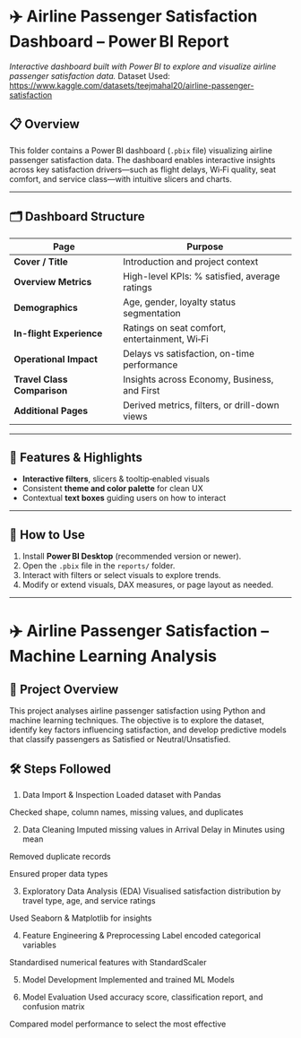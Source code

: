 # ✈️ Airline Passenger Satisfaction Dashboard – Power BI Report

*Interactive dashboard built with Power BI to explore and visualize airline passenger satisfaction data.*
Dataset Used: https://www.kaggle.com/datasets/teejmahal20/airline-passenger-satisfaction

## 📋 Overview

This folder contains a Power BI dashboard (`.pbix` file) visualizing airline passenger satisfaction data. The dashboard enables interactive insights across key satisfaction drivers—such as flight delays, Wi‑Fi quality, seat comfort, and service class—with intuitive slicers and charts.

---

## 🗂️ Dashboard Structure

| Page | Purpose |
|------|---------|
| **Cover / Title** | Introduction and project context |
| **Overview Metrics** | High-level KPIs: % satisfied, average ratings |
| **Demographics** | Age, gender, loyalty status segmentation |
| **In-flight Experience** | Ratings on seat comfort, entertainment, Wi‑Fi |
| **Operational Impact** | Delays vs satisfaction, on-time performance |
| **Travel Class Comparison** | Insights across Economy, Business, and First |
| **Additional Pages** | Derived metrics, filters, or drill-down views |

---

## 🧠 Features & Highlights

- **Interactive filters**, slicers & tooltip‑enabled visuals
- Consistent **theme and color palette** for clean UX
- Contextual **text boxes** guiding users on how to interact

---

## 🚀 How to Use

1. Install **Power BI Desktop** (recommended version or newer).
2. Open the `.pbix` file in the `reports/` folder.
3. Interact with filters or select visuals to explore trends.
4. Modify or extend visuals, DAX measures, or page layout as needed.

---




# ✈️ Airline Passenger Satisfaction – Machine Learning Analysis
## 📌 Project Overview
This project analyses airline passenger satisfaction using Python and machine learning techniques.
The objective is to explore the dataset, identify key factors influencing satisfaction, and develop predictive models that classify passengers as Satisfied or Neutral/Unsatisfied.

## 🛠️ Steps Followed
1. Data Import & Inspection
Loaded dataset with Pandas

Checked shape, column names, missing values, and duplicates

2. Data Cleaning
Imputed missing values in Arrival Delay in Minutes using mean

Removed duplicate records

Ensured proper data types

3. Exploratory Data Analysis (EDA)
Visualised satisfaction distribution by travel type, age, and service ratings

Used Seaborn & Matplotlib for insights

4. Feature Engineering & Preprocessing
Label encoded categorical variables

Standardised numerical features with StandardScaler

5. Model Development
Implemented and trained ML Models

6. Model Evaluation
Used accuracy score, classification report, and confusion matrix

Compared model performance to select the most effective






